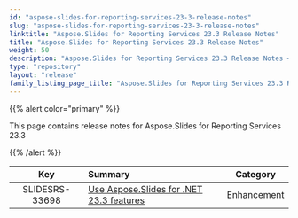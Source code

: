 ```yaml
---
id: "aspose-slides-for-reporting-services-23-3-release-notes"
slug: "aspose-slides-for-reporting-services-23-3-release-notes"
linktitle: "Aspose.Slides for Reporting Services 23.3 Release Notes"
title: "Aspose.Slides for Reporting Services 23.3 Release Notes"
weight: 50
description: "Aspose.Slides for Reporting Services 23.3 Release Notes – the latest updates and fixes."
type: "repository"
layout: "release"
family_listing_page_title: "Aspose.Slides for Reporting Services 23.3 Release Notes"
---
```


{{% alert color="primary" %}} 

This page contains release notes for Aspose.Slides for Reporting Services 23.3

{{% /alert %}} 

|**Key** |**Summary** |**Category** |
| :-: | :- | :-: |
|SLIDESRS-33698|[Use Aspose.Slides for .NET 23.3 features](/slides/net/release-notes/2023/aspose-slides-for-net-23-3-release-notes/)|Enhancement|


